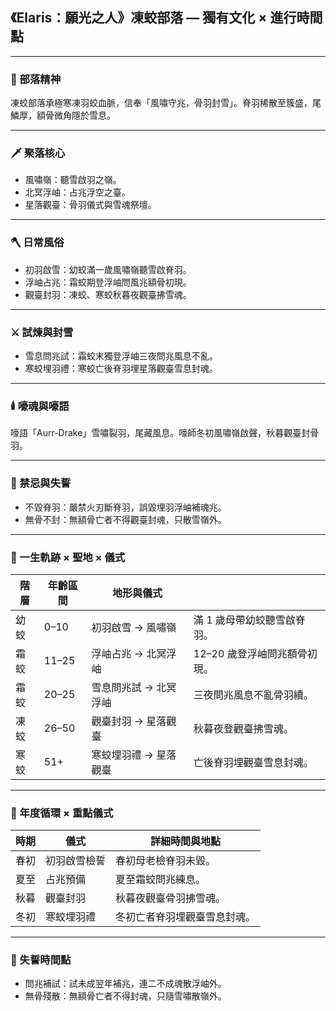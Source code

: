 
## 《Elaris：願光之人》凍蛟部落 — 獨有文化 × 進行時間點

---

### 📜 部落精神

凍蛟部落承極寒凍羽蛟血脈，信奉「風嘯守兆，骨羽封雪」。脊羽稀散至簇盛，尾鱗厚，額骨微角隱於雪息。

---

### 🗡️ 聚落核心

- 風嘯嶺：聽雪啟羽之嶺。
- 北冥浮岫：占兆浮空之臺。
- 星落觀臺：骨羽儀式與雪魂祭壇。

---

### 🪓 日常風俗

- 初羽啟雪：幼蛟滿一歲風嘯嶺聽雪啟脊羽。
- 浮岫占兆：霜蛟期登浮岫問風兆額骨初現。
- 觀臺封羽：凍蛟、寒蛟秋暮夜觀臺拂雪魂。

---

### ⚔️ 試煉與封雪

- 雪息問兆試：霜蛟末獨登浮岫三夜問兆風息不亂。
- 寒蛟埋羽禮：寒蛟亡後脊羽埋星落觀臺雪息封魂。

---

### 🕯️ 嚎魂與嚎語

嚎語「Aurr-Drake」雪嘯裂羽，尾藏風息。嚎師冬初風嘯嶺啟聲，秋暮觀臺封骨羽。

---

### 🚫 禁忌與失誓

- 不毀脊羽：嚴禁火刃斷脊羽，誤毀埋羽浮岫補魂兆。
- 無骨不封：無額骨亡者不得觀臺封魂，只散雪嶺外。

---

### 🐉 一生軌跡 × 聖地 × 儀式

| 階層 | 年齡區間 | 地形與儀式 | |
|-----------|-----------|----------------|----------------|
| 幼蛟 | 0–10 | 初羽啟雪 → 風嘯嶺 | 滿 1 歲母帶幼蛟聽雪啟脊羽。 |
| 霜蛟 | 11–25 | 浮岫占兆 → 北冥浮岫 | 12–20 歲登浮岫問兆額骨初現。 |
| 霜蛟 | 20–25 | 雪息問兆試 → 北冥浮岫 | 三夜問兆風息不亂骨羽續。 |
| 凍蛟 | 26–50 | 觀臺封羽 → 星落觀臺 | 秋暮夜登觀臺拂雪魂。 |
| 寒蛟 | 51+ | 寒蛟埋羽禮 → 星落觀臺 | 亡後脊羽埋觀臺雪息封魂。 |

---

### 🐉 年度循環 × 重點儀式

| 時期 | 儀式 | 詳細時間與地點 |
|-------|------|-----------------|
| 春初 | 初羽啟雪檢誓 | 春初母老檢脊羽未毀。 |
| 夏至 | 占兆預備 | 夏至霜蛟問兆練息。 |
| 秋暮 | 觀臺封羽 | 秋暮夜觀臺骨羽拂雪魂。 |
| 冬初 | 寒蛟埋羽禮 | 冬初亡者脊羽埋觀臺雪息封魂。 |

---

### 🚫 失誓時間點

- 問兆補試：試未成翌年補兆，連二不成魂散浮岫外。
- 無骨殘散：無額骨亡者不得封魂，只隨雪嘯散嶺外。
